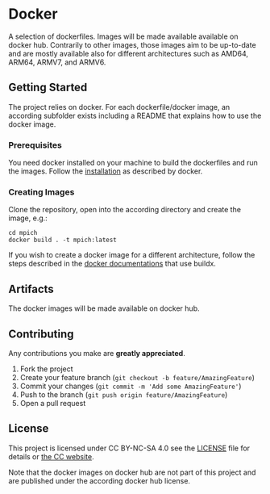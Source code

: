 # Docker

A selection of dockerfiles. Images will be made available available on docker hub.
Contrarily to other images, those images aim to be up-to-date and are mostly available also for different architectures such as AMD64, ARM64, ARMV7, and ARMV6.


## Getting Started

The project relies on docker.
For each dockerfile/docker image, an according subfolder exists including a README that explains how to use the docker image.


### Prerequisites

You need docker installed on your machine to build the dockerfiles and run the images.
Follow the [installation](https://docs.docker.com/v17.12/install/) as described by docker.


### Creating Images

Clone the repository, open into the according directory and create the image, e.g.:
```
cd mpich
docker build . -t mpich:latest
```

If you wish to create a docker image for a different architecture, follow the steps described in the [docker documentations](https://docs.docker.com/docker-for-mac/multi-arch/) that use buildx.


## Artifacts

The docker images will be made available on docker hub.


## Contributing

Any contributions you make are **greatly appreciated**.

1. Fork the project
2. Create your feature branch (`git checkout -b feature/AmazingFeature`)
3. Commit your changes (`git commit -m 'Add some AmazingFeature'`)
4. Push to the branch (`git push origin feature/AmazingFeature`)
5. Open a pull request


## License

This project is licensed under CC BY-NC-SA 4.0 see the [LICENSE](LICENSE) file for details or [the CC website](https://creativecommons.org/licenses/by-nc-sa/4.0/).

Note that the docker images on docker hub are not part of this project and are published under the according docker hub license.
